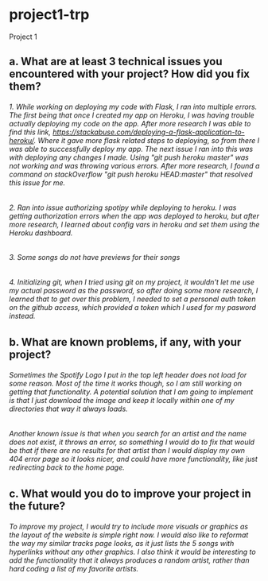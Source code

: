 # project1-trp
Project 1
## a. What are at least 3 technical issues you encountered with your project? How did you fix them?
###### 1. While working on deploying my code with Flask, I ran into multiple errors. The first being that once I created my app on Heroku, I was having trouble actually deploying my code on the app. After more research I was able to find this link, https://stackabuse.com/deploying-a-flask-application-to-heroku/. Where it gave more flask related steps to deploying, so from there I was able to successfully deploy my app. The next issue I ran into this was with deploying any changes I made. Using "git push heroku master" was not working and was throwing various errors. After more research, I found a command on stackOverflow "git push heroku HEAD:master" that resolved this issue for me.
###### 2. Ran into issue authorizing spotipy while deploying to heroku. I was getting authorization errors when the app was deployed to heroku, but after more research, I learned about config vars in heroku and set them using the Heroku dashboard.
###### 3. Some songs do not have previews for their songs
###### 4. Initializing git, when I tried using git on my project, it wouldn't let me use my actual password as the password, so after doing some more research, I learned that to get over this problem, I needed to set a personal auth token on the github access, which provided a token which I used for my pasword instead.
## b. What are known problems, if any, with your project? 
###### Sometimes the Spotify Logo I put in the top left header does not load for some reason. Most of the time it works though, so I am still working on getting that functionality. A potential solution that I am going to implement is that I just download the image and keep it locally within one of my directories that way it always loads.
###### Another known issue is that when you search for an artist and the name does not exist, it throws an error, so something I would do to fix that would be that if there are no results for that artist than I would display my own 404 error page so it looks nicer, and could have more functionality, like just redirecting back to the home page.
## c. What would you do to improve your project in the future? 
###### To improve my project, I would try to include more visuals or graphics as the layout of the website is simple right now. I would also like to reformat the way my similar tracks page looks, as it just lists the 5 songs with hyperlinks without any other graphics. I also think it would be interesting to add the functionality that it always produces a random artist, rather than hard coding a list of my favorite artists.
